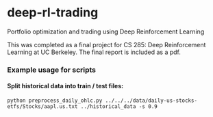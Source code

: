 # deep-rl-trading
Portfolio optimization and trading using Deep Reinforcement Learning

This was completed as a final project for CS 285: Deep Reinforcement Learning at UC Berkeley. The final report is included as a pdf.

### Example usage for scripts

#### Split historical data into train / test files:

```
python preprocess_daily_ohlc.py ../../../data/daily-us-stocks-etfs/Stocks/aapl.us.txt ../historical_data -s 0.9
```
